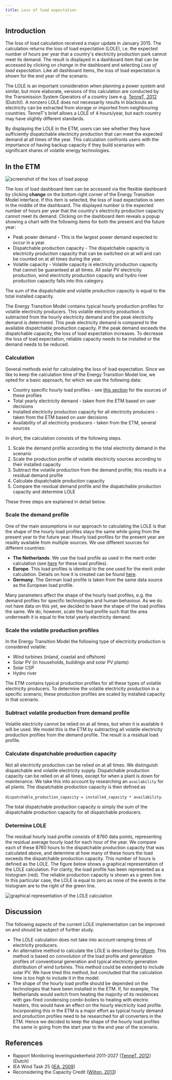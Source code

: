 ```yaml
---
title: Loss of load expectation
---
```


## Introduction

The loss of load calculation received a major update in January 2015. The calculation returns the loss of load expectation (LOLE), i.e. the expected number of hours per year that a country's electricity production park cannot meet its demand. The result is displayed in a dashboard item that can be accessed by clicking on *change* in the dashboard and selecting *Loss of load expectation*. Like all dashboard items, the loss of load expectation is shown for the end year of the scenario.

The LOLE is an important consideration when planning a power system and similar, but more elaborate, versions of this calculation are conducted by the Transmission System Operators of a country (see e.g. [TenneT, 2012](http://www.tennet.eu/nl/nl/over-tennet/nieuws-pers-publicaties/publicaties/technische-publicaties/rapport-monitoring-leveringszekerheid-2011-2027.html) (Dutch)). A nonzero LOLE does not necessarily results in blackouts as electricity can be extracted from storage or imported from neighbouring countries. TenneT's brief allows a LOLE of 4 hours/year, but each country may have slightly different standards.

By displaying the LOLE in the ETM, users can see whether they have sufficiently dispatchable electricity production that can meet the expected demand at all times of the year. This calculation confronts users with the importance of having backup capacity if they build scenarios with significant shares of volatile energy technologies.

## In the ETM

![screenshot of the loss of load popup](/img/docs/LOLE_popup.png)

The loss of load dashboard item can be accessed via the flexible dashboard by clicking **change** on the bottom right corner of the Energy Transition Model interface. If this item is selected, the loss of load expectation is seen in the middle of the dashboard. The displayed number is the expected number of hours per year that the country's electricity production capacity cannot meet its demand. Clicking on the dashboard item reveals a popup showing a chart with the following items for both the present and the future year:

- Peak power demand - This is the largest power demand expected to occur in a year.
- Dispatchable production capacity - The dispatchable capacity is electricity production capacity that can be switched on at will and can be counted on at all times during the year.
- Volatile capacity - Volatile capacity is electricity production capacity that cannot be guaranteed at all times. All solar PV electricity production, wind electricity production capacity and hydro river production capacity falls into this category.

The sum of the dispatchable and volatile production capacity is equal to the total installed capacity.

The Energy Transition Model contains typical hourly production profiles for volatile electricity producers. This volatile electricity production is subtracted from the hourly electricity demand and the peak electricity demand is determined. This peak electricity demand is compared to the available dispatchable production capacity. If the peak demand exceeds the dispatchable capacity, the loss of load expectation increases. To decrease the loss of load expectation, reliable capacity needs to be installed or the demand needs to be reduced.

### Calculation

Several methods exist for calculating the loss of load expectation. Since we like to keep the calculation time of the Energy Transition Model low, we opted for a basic approach, for which we use the following data:

- Country specific hourly load profiles - see [this section](#demand-profile) for the sources of these profiles
- Total yearly electricity demand - taken from the ETM based on user decisions
- Installed electricity production capacity for all electricity producers - taken from the ETM based on user decisions
- Availability of all electricity producers - taken from the ETM, several sources

In short, the calculation consists of the following steps.

1. Scale the demand profile according to the total electricity demand in the scenario
2. Scale the production profile of volatile electricity sources according to their installed capacity
3. Subtract the volatile production from the demand profile; this results in a residual demand profile
4. Calculate dispatchable production capacity
5. Compare the residual demand profile and the dispatchable production capacity and determine LOLE

These three steps are explained in detail below.

### Scale the demand profile

One of the main assumptions in our approach to calculating the LOLE is that the shape of the hourly load profiles stays the same while going from the present year to the future year. Hourly load profiles for the present year are readily available from multiple sources. We use different sources for different countries:

- **The Netherlands**. We use the load profile as used in the merit order calculation (see [here](https://github.com/quintel/merit/tree/master/load_profiles/nl) for these load profiles).
- **Europe**. This load profiles is identical to the one used for the merit order calculation. Details on how it is created can be found [here](https://github.com/quintel/etdataset/blob/master/source_analyses/eu/2011/12_merit_order/data/total%20demand/total%20demand%20source%20analysis.md).
- **Germany**. The German load profile is taken from the same data source as the European load profile.

Many parameters affect the shape of the hourly load profiles, e.g. the demand profiles for specific technologies and human behaviour. As we do not have data on this yet, we decided to leave the shape of the load profiles the same. We do, however, scale the load profile such that the area underneath it is equal to the total yearly electricity demand.

### Scale the volatile production profiles

In the Energy Transition Model the following type of electricity production is considered volatile:

- Wind turbines (inland, coastal and offshore)
- Solar PV (in households, buildings and solar PV plants)
- Solar CSP
- Hydro river

The ETM contains typical production profiles for all these types of volatile electricity producers. To determine the volatile electricity production in a specific scenario, these production profiles are scaled by installed capacity in that scenario.

### Subtract volatile production from demand profile

Volatile electricity cannot be relied on at all times, but when it is available it will be used. We model this is the ETM by subtracting all volatile electricity production profiles from the demand profile. The result is a residual load profile.

### Calculate dispatchable production capacity

Not all electricity production can be relied on at all times. We distinguish dispatchable and volatile electricity supply. Dispatchable production capacity can be relied on at all times, except for when a plant is down for maintenance. We take this into account by researching an `availability` for all plants. The dispatchable production capacity is then defined as

`dispatchable_production_capacity = installed_capacity * availability`.

The total dispatchable production capacity is simply the sum of the dispatchable production capacity for all dispatchable producers.

### Determine LOLE

The residual hourly load profile consists of 8760 data points, representing the residual average hourly load for each hour of the year. We compare each of these 8760 hours to the dispatchable production capacity that was calculated above, and determine at how many of these hours the load exceeds the dispatchable production capacity. This number of hours is defined as the LOLE. The figure below shows a graphical representation of the LOLE calculation. For clarity, the load profile has been represented as a histogram (red). The reliable production capacity is shown as a green line. In this particular case, the LOLE is equal to zero as none of the events in the histogram are to the right of the green line.

![graphical representation of the LOLE calculation](/img/docs/LOLE_calculation.png)

## Discussion

The following aspects of the current LOLE implementation can be improved on and should be subject of further study.

- The LOLE calculation does not take into account ramping times of electricity producers.
- An alternative method to calculate the LOLE is described by [Ofgem](https://www.ofgem.gov.uk/publications-and-updates/electricity-capacity-assessment-report-2013). This method is based on convolution of the load profile and generation profiles of conventional generation and typical electricity generation distribution of wind turbines. This method could be extended to include solar PV. We have tried this method, but concluded that the calculation time is too high to include it in the model.
- The shape of the hourly load profile should be depended on the technologies that have been installed in the ETM. If, for example, The Netherlands would switch from heating the majority of its residences with gas-fired condensing combi-boilers to heating with electric heaters, this would have an effect on the hourly electricity load profile. Incorporating this in the ETM is a major effort as typical hourly demand and production profiles need to be researched for all converters in the ETM. Hence we decided to keep the shape of the hourly load profiles the same in going from the start year to the end year of the scenario.

## References

- Rapport Monitoring leveringszekerheid 2011-2027 ([TenneT, 2012](http://www.tennet.eu/nl/nl/over-tennet/nieuws-pers-publicaties/publicaties/technische-publicaties/rapport-monitoring-leveringszekerheid-2011-2027.html)) (Dutch)
- IEA Wind Task 25 ([IEA, 2009](http://refman.et-model.com/publications/1664))
- Reconsidering the Capacity Credit ([Wilton, 2013](http://refman.et-model.com/publications/1847))
